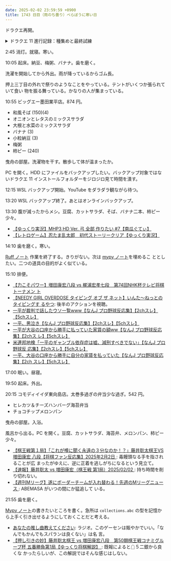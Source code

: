 ```yaml
---
date: 2025-02-02 23:59:59 +0900
title: 1743 日目（雨のち曇り）べらぼうに寒い日
---
```


ドラクエ再開。

<details><summary>ドラクエ 11 進行記録：種集めと最終試練</summary>
<p>天馬の塔で命のきのみを追い稼ぎ。これで全員の HP が最低 750 になる。</p>

<p>大修練場最終試練。力試しの都合で第一試合を主人公＆ロウにチェンジ。
特に見たいシルビアは、みりょくを上げるものに装備を替える。
ジャスティスはちからアップでいいと思うが、ピンク系の特技がよくわかっていないので。
グレイグと共に第三試合担当だが、よくわからない。</p>

<p>雪原でレッドサイクロン狩り。うつくしそうをもっと食わせて装備込みでいいからみりょくを 750 オーバーにしたい。</p>
</details>

2:45 消灯。就寝。寒い。

10:05 起床。納豆、梅粥、バナナ。歯を磨く。

洗濯を開始してから外出。雨が降っているからゴム長。

押上三丁目の外れで祭りのようなことをやっている。テントがいくつか張られていて食い
物を振る舞っている。かなりの人が集まっている。

10:55 ビッグエー墨田業平店。874 円。

* 和風そば (150)(4)
* オニオンとレタスのミックスサラダ
* 大根と水菜のミックスサラダ
* バナナ (3)
* 小粒納豆 (3)
* 梅粥
* 柿ピー (240)

曳舟の部屋。洗濯物を干す。散歩して体が温まったか。

PC を開く。HDD にファイルをバックアップしたい。バックアップ対象ではないドラクエ
11 インストールフォルダーをジロジロ見て時間を潰す。

12:15 WSL バックアップ開始。YouTube をダラダラ観ながら待つ。

13:20 WSL バックアップ終了。あとはオンラインバックアップ。

13:30 腹が減ったからメシ。豆腐、カットサラダ、そば、バナナ二本、柿ピー少々。

* [【ゆっくり実況】MHP3 HD Ver. 弓 全部 作りたい #7【南瓜ぐてぃ】
  ](https://www.youtube.com/watch?v=w7iiJ-i_Zt0)
* [【レトロゲーム】忍たま乱太郎　初代ストーリークリア【ゆっくり実況】
  ](https://www.youtube.com/watch?v=E8Rs9OmClmQ)

14:10 歯を磨く。寒い。

[Ruff ノート][291] 作業を終了する。きりがない。次は [mypy ノート][287]を埋めるこ
ととしたい。二つの道具の目的がよく似ている。

15:10 排便。

* [【力こそパワー】増田康宏八段 vs 梶浦宏孝七段　第74回NHK杯テレビ将棋トーナメン
  ト](https://www.youtube.com/watch?v=A2ZSC-yne1g)
* [【NEEDY GIRL OVERDOSE タイピング オブ ザ ネット】いんた～ねっとのタイピングす
  るやつ](https://www.youtube.com/watch?v=3WZzf2Fef4s): 後半のアクションを視聴。
* [一平が裁判で話したウソ一覧www【なんJ プロ野球反応集】【2chスレ】【5chスレ】
  ](https://www.youtube.com/watch?v=Dp0fzVics-E)
* [一平、男泣き【なんJ プロ野球反応集】【2chスレ】【5chスレ】
  ](https://www.youtube.com/watch?v=RMnmhykvlJQ)
* [一平が大谷の口座から勝手に払っていた家賃の額ww【なんJ プロ野球反応集】【2chス
  レ】【5chスレ】](https://www.youtube.com/watch?v=3Gu93VugObM)
* [米連邦地検「一平のギャンブル依存症は嘘、減刑すべきでない」【なんJ プロ野球反
  応集】【2chスレ】【5chスレ】](https://www.youtube.com/watch?v=OUx3PJ5fMmM)
* [一平、大谷の口座から勝手に自分の家賃を払っていた【なんJ プロ野球反応集】【2ch
  スレ】【5chスレ】](https://www.youtube.com/watch?v=sDyfH0Hy7Uw)

17:00 眠い。昼寝。

19:50 起床。外出。

20:15 コモディイイダ東向島店。太巻多過ぎの弁当少な過ぎ。542 円。

* ヒレカツ＆チーズハンバーグ海苔弁当
* チョコチップメロンパン

曳舟の部屋。入浴。

風呂から出る。PC を開く。豆腐、カットサラダ、海苔弁、メロンパン、柿ピー少々。

* [【棋王戦第１局】「これが噂に聞く永遠の３分なのか！？」藤井聡太棋王VS増田康宏
  八段【将棋ファン反応集】2025年2月2日
  ](https://www.youtube.com/watch?v=cQVw6xrdCn8): 毒饅頭なる手を指されることが広
  まったがゆえに、逆に正着を逃しがちになるという見立て。
* [【速報】藤井聡太 vs 増田康宏（棋王戦 第1局）2025/02/02
  ](https://www.youtube.com/watch?v=QJcM98qdwA4): 持ち時間を削り切れない。
* [【週刊Mリーグ】遂にボーダーチームが入れ替わる！先週のMリーグニュース
  ](https://www.youtube.com/watch?v=M7ONp5BfA88): ABEMASA がいつの間にか猛追して
  いる。

21:55 歯を磨く。

[Mypy ノート][287]の書きたいところを書く。急所は `collections.abc` の型を記憶か
ら上手く引き出せるようにしておくことだと考える。

* [あなたの推し曲教えてください](https://www.youtube.com/watch?v=Ow6T0OQyRWI):
  ラジオ。このゲーセンは賑やかでいい。「なんでもかんでもスパランは良くない」は名
  言。
* [【押し引きの妙】藤井聡太棋王 vs 増田康宏八段　第50期棋王戦コナミグループ杯
  五番勝負第1局【ゆっくり将棋解説】
  ](https://www.youtube.com/watch?v=nazj0LAnsLc): 既報によると☖５二銀から良くな
  かったらしいが、この解説ではそんな感じはしない。

[287]: <https://github.com/showa-yojyo/notebook/issues/287>
[291]: <https://github.com/showa-yojyo/notebook/issues/291>
